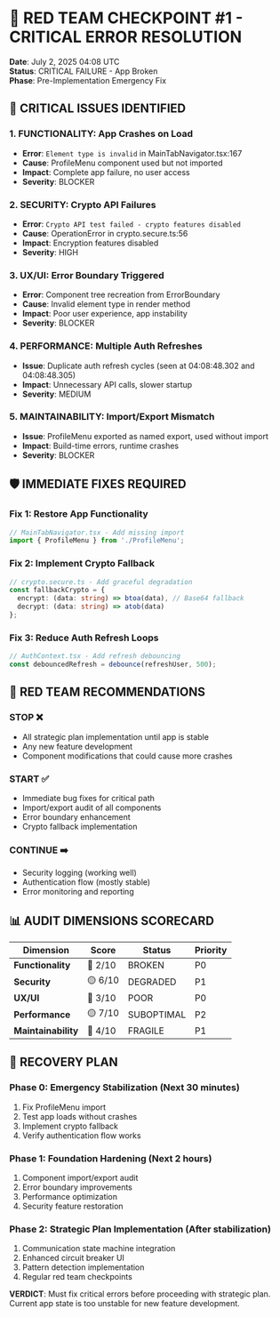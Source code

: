 # 🚨 RED TEAM CHECKPOINT #1 - CRITICAL ERROR RESOLUTION

**Date**: July 2, 2025 04:08 UTC  
**Status**: CRITICAL FAILURE - App Broken  
**Phase**: Pre-Implementation Emergency Fix

## 🔴 CRITICAL ISSUES IDENTIFIED

### 1. **FUNCTIONALITY**: App Crashes on Load
- **Error**: `Element type is invalid` in MainTabNavigator.tsx:167
- **Cause**: ProfileMenu component used but not imported
- **Impact**: Complete app failure, no user access
- **Severity**: BLOCKER

### 2. **SECURITY**: Crypto API Failures
- **Error**: `Crypto API test failed - crypto features disabled`
- **Cause**: OperationError in crypto.secure.ts:56
- **Impact**: Encryption features disabled
- **Severity**: HIGH

### 3. **UX/UI**: Error Boundary Triggered
- **Error**: Component tree recreation from ErrorBoundary
- **Cause**: Invalid element type in render method
- **Impact**: Poor user experience, app instability
- **Severity**: BLOCKER

### 4. **PERFORMANCE**: Multiple Auth Refreshes
- **Issue**: Duplicate auth refresh cycles (seen at 04:08:48.302 and 04:08:48.305)
- **Impact**: Unnecessary API calls, slower startup
- **Severity**: MEDIUM

### 5. **MAINTAINABILITY**: Import/Export Mismatch
- **Issue**: ProfileMenu exported as named export, used without import
- **Impact**: Build-time errors, runtime crashes
- **Severity**: BLOCKER

## 🛡️ IMMEDIATE FIXES REQUIRED

### Fix 1: Restore App Functionality
```typescript
// MainTabNavigator.tsx - Add missing import
import { ProfileMenu } from './ProfileMenu';
```

### Fix 2: Implement Crypto Fallback
```typescript
// crypto.secure.ts - Add graceful degradation
const fallbackCrypto = {
  encrypt: (data: string) => btoa(data), // Base64 fallback
  decrypt: (data: string) => atob(data)
};
```

### Fix 3: Reduce Auth Refresh Loops
```typescript
// AuthContext.tsx - Add refresh debouncing
const debouncedRefresh = debounce(refreshUser, 500);
```

## 🎯 RED TEAM RECOMMENDATIONS

### STOP ❌
- All strategic plan implementation until app is stable
- Any new feature development
- Component modifications that could cause more crashes

### START ✅
- Immediate bug fixes for critical path
- Import/export audit of all components
- Error boundary enhancement
- Crypto fallback implementation

### CONTINUE ➡️
- Security logging (working well)
- Authentication flow (mostly stable)
- Error monitoring and reporting

## 📊 AUDIT DIMENSIONS SCORECARD

| Dimension | Score | Status | Priority |
|-----------|-------|--------|----------|
| **Functionality** | 🔴 2/10 | BROKEN | P0 |
| **Security** | 🟡 6/10 | DEGRADED | P1 |
| **UX/UI** | 🔴 3/10 | POOR | P0 |
| **Performance** | 🟡 7/10 | SUBOPTIMAL | P2 |
| **Maintainability** | 🔴 4/10 | FRAGILE | P1 |

## 🚀 RECOVERY PLAN

### Phase 0: Emergency Stabilization (Next 30 minutes)
1. Fix ProfileMenu import
2. Test app loads without crashes
3. Implement crypto fallback
4. Verify authentication flow works

### Phase 1: Foundation Hardening (Next 2 hours)
1. Component import/export audit
2. Error boundary improvements
3. Performance optimization
4. Security feature restoration

### Phase 2: Strategic Plan Implementation (After stabilization)
1. Communication state machine integration
2. Enhanced circuit breaker UI
3. Pattern detection implementation
4. Regular red team checkpoints

**VERDICT**: Must fix critical errors before proceeding with strategic plan. Current app state is too unstable for new feature development.
